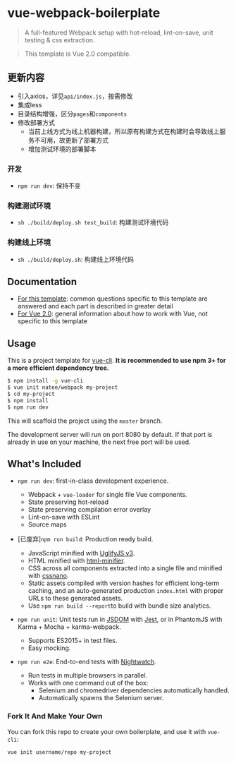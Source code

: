 # vue-webpack-boilerplate

> A full-featured Webpack setup with hot-reload, lint-on-save, unit testing & css extraction.

> This template is Vue 2.0 compatible.

## 更新内容
 - 引入axios，详见`api/index.js`，按需修改
 - 集成less
 - 目录结构增强，区分`pages`和`components`
 - 修改部署方式
   - 当前上线方式为线上机器构建，所以原有构建方式在构建时会导致线上服务不可用，故更新了部署方式
   - 增加测试环境的部署脚本

### 开发
- `npm run dev`: 保持不变

### 构建测试环境
- `sh ./build/deploy.sh test_build`: 构建测试环境代码

### 构建线上环境
- `sh ./build/deploy.sh`: 构建线上环境代码


## Documentation

- [For this template](http://vuejs-templates.github.io/webpack): common questions specific to this template are answered and each part is described in greater detail
- [For Vue 2.0](http://vuejs.org/guide/): general information about how to work with Vue, not specific to this template

## Usage

This is a project template for [vue-cli](https://github.com/vuejs/vue-cli). **It is recommended to use npm 3+ for a more efficient dependency tree.**

``` bash
$ npm install -g vue-cli
$ vue init natee/webpack my-project
$ cd my-project
$ npm install
$ npm run dev
```

This will scaffold the project using the `master` branch.

The development server will run on port 8080 by default. If that port is already in use on your machine, the next free port will be used.

## What's Included

- `npm run dev`: first-in-class development experience.
  - Webpack + `vue-loader` for single file Vue components.
  - State preserving hot-reload
  - State preserving compilation error overlay
  - Lint-on-save with ESLint
  - Source maps

- [已废弃]`npm run build`: Production ready build.
  - JavaScript minified with [UglifyJS v3](https://github.com/mishoo/UglifyJS2/tree/harmony).
  - HTML minified with [html-minifier](https://github.com/kangax/html-minifier).
  - CSS across all components extracted into a single file and minified with [cssnano](https://github.com/ben-eb/cssnano).
  - Static assets compiled with version hashes for efficient long-term caching, and an auto-generated production `index.html` with proper URLs to these generated assets.
  - Use `npm run build --report`to build with bundle size analytics.

- `npm run unit`: Unit tests run in [JSDOM](https://github.com/tmpvar/jsdom) with [Jest](https://facebook.github.io/jest/), or in PhantomJS with Karma + Mocha + karma-webpack.
  - Supports ES2015+ in test files.
  - Easy mocking.

- `npm run e2e`: End-to-end tests with [Nightwatch](http://nightwatchjs.org/).
  - Run tests in multiple browsers in parallel.
  - Works with one command out of the box:
    - Selenium and chromedriver dependencies automatically handled.
    - Automatically spawns the Selenium server.

### Fork It And Make Your Own

You can fork this repo to create your own boilerplate, and use it with `vue-cli`:

``` bash
vue init username/repo my-project
```
